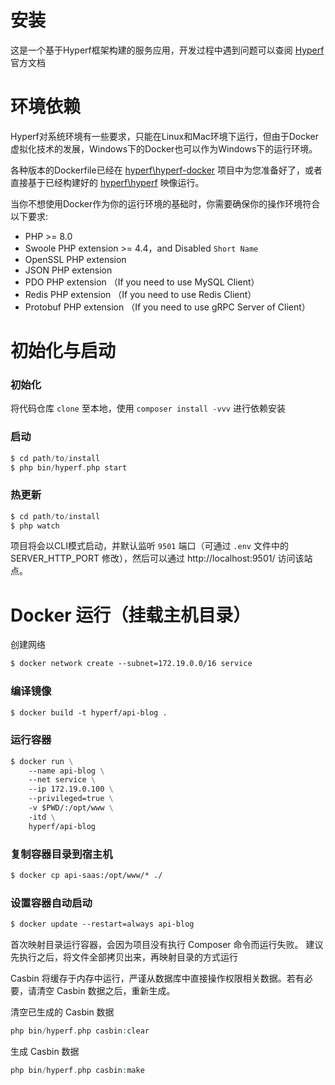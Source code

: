 # 安装

这是一个基于Hyperf框架构建的服务应用，开发过程中遇到问题可以查阅 [Hyperf](https://hyperf.wiki/2.0/#/zh-cn/quick-start/install) 官方文档

# 环境依赖

Hyperf对系统环境有一些要求，只能在Linux和Mac环境下运行，但由于Docker虚拟化技术的发展，Windows下的Docker也可以作为Windows下的运行环境。

各种版本的Dockerfile已经在 [hyperf\hyperf-docker](https://github.com/hyperf/hyperf-docker) 项目中为您准备好了，或者直接基于已经构建好的 [hyperf\hyperf](https://hub.docker.com/r/hyperf/hyperf) 映像运行。

当你不想使用Docker作为你的运行环境的基础时，你需要确保你的操作环境符合以下要求:

- PHP >= 8.0
- Swoole PHP extension >= 4.4，and Disabled `Short Name`
- OpenSSL PHP extension
- JSON PHP extension
- PDO PHP extension （If you need to use MySQL Client）
- Redis PHP extension （If you need to use Redis Client）
- Protobuf PHP extension （If you need to use gRPC Server of Client）

# 初始化与启动

### 初始化
将代码仓库 ``clone`` 至本地，使用 ``composer install -vvv`` 进行依赖安装

### 启动

```php
$ cd path/to/install
$ php bin/hyperf.php start
```

### 热更新
```php
$ cd path/to/install
$ php watch
```

项目将会以CLI模式启动，并默认监听 ``9501`` 端口（可通过 ``.env`` 文件中的 SERVER_HTTP_PORT 修改），然后可以通过 http://localhost:9501/ 访问该站点。

# Docker 运行（挂载主机目录）

创建网络
```dockerfile
$ docker network create --subnet=172.19.0.0/16 service
```

### 编译镜像
```dockerfile
$ docker build -t hyperf/api-blog .
```

### 运行容器
```dockerfile
$ docker run \
    --name api-blog \
    --net service \
    --ip 172.19.0.100 \
    --privileged=true \
    -v $PWD/:/opt/www \
    -itd \
    hyperf/api-blog
```

### 复制容器目录到宿主机
```dockerfile
$ docker cp api-saas:/opt/www/* ./
```

### 设置容器自动启动
```dockerfile
$ docker update --restart=always api-blog
```

首次映射目录运行容器，会因为项目没有执行 Composer 命令而运行失败。
建议先执行之后，将文件全部拷贝出来，再映射目录的方式运行

Casbin 将缓存于内存中运行，严谨从数据库中直接操作权限相关数据。若有必要，请清空 Casbin 数据之后，重新生成。

清空已生成的 Casbin 数据
```php
php bin/hyperf.php casbin:clear
```

生成 Casbin 数据
```php
php bin/hyperf.php casbin:make
```